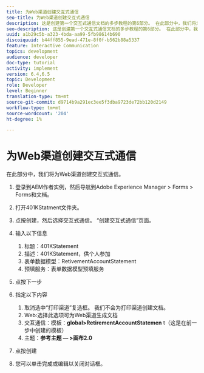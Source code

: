 ```yaml
---
title: 为Web渠道创建交互式通信
seo-title: 为Web渠道创建交互式通信
description: 这是创建第一个交互式通信文档的多步教程的第6部分。 在此部分中，我们将为Web渠道创建交互式通信。
seo-description: 这是创建第一个交互式通信文档的多步教程的第6部分。 在此部分中，我们将为Web渠道创建交互式通信。
uuid: a1b29c5b-a323-4bda-aa99-5fb98614b690
discoiquuid: b44ff855-9ead-471e-8f0f-b562b88a5337
feature: Interactive Communication
topics: development
audience: developer
doc-type: tutorial
activity: implement
version: 6.4,6.5
topic: Development
role: Developer
level: Beginner
translation-type: tm+mt
source-git-commit: d9714b9a291ec3ee5f3dba9723de72bb120d2149
workflow-type: tm+mt
source-wordcount: '204'
ht-degree: 1%

---
```



# 为Web渠道创建交互式通信

在此部分中，我们将为Web渠道创建交互式通信。

1. 登录到AEM作者实例，然后导航到Adobe Experience Manager > Forms > Forms和文档。
1. 打开401KStatment文件夹。
1. 点按创建，然后选择交互式通信。 “创建交互式通信”页面。
1. 输入以下信息

   1. 标题：401KStatement
   1. 描述：401KStatement，供个人参加
   1. 表单数据模型：RetivementAccountStatement
   1. 预填服务：表单数据模型预填服务

1. 点按下一步
1. 指定以下内容

   1. 取消选中“打印渠道”复选框。 我们不会为打印渠道创建文档。
   1. Web:选择此选项可为Web渠道生成文档
   1. 交互通信：模板：**global>RetirementAccountStatemen** t（这是在前一步中创建的模板）
   1. 主题：**参考主题 — >画布2.0**

1. 点按创建
1. 您可以单击完成或编辑以关闭对话框。

